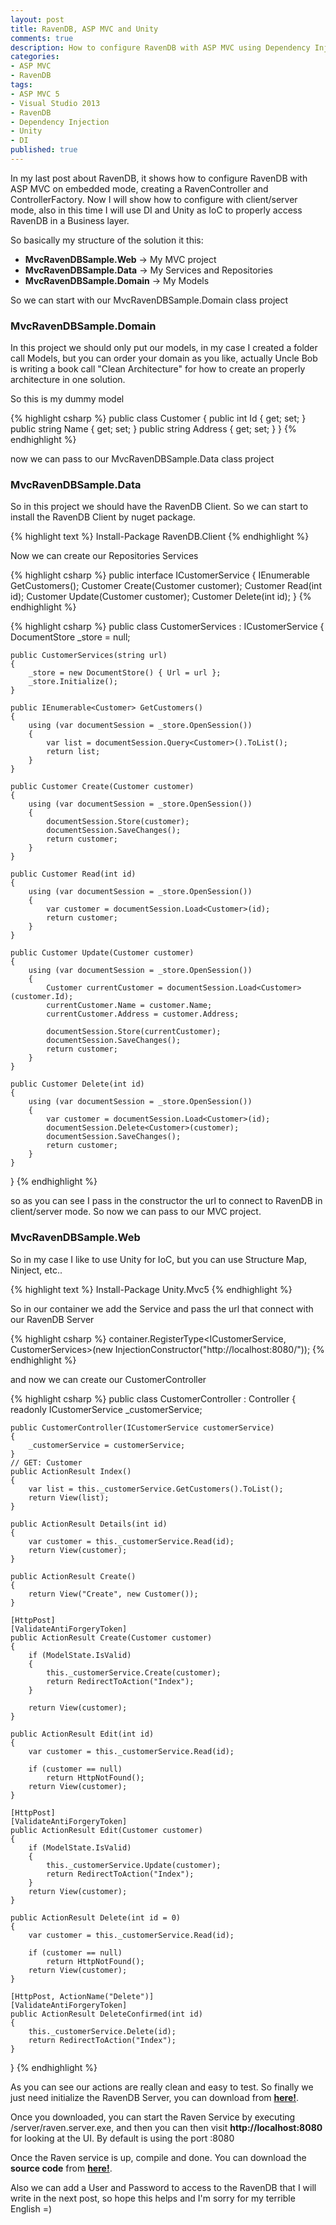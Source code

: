 ```yaml
---
layout: post
title: RavenDB, ASP MVC and Unity
comments: true
description: How to configure RavenDB with ASP MVC using Dependency Injection
categories:
- ASP MVC
- RavenDB
tags:
- ASP MVC 5
- Visual Studio 2013
- RavenDB
- Dependency Injection
- Unity
- DI
published: true
---
```


In my last post about RavenDB, it shows how to configure RavenDB with ASP MVC on embedded mode, creating a RavenController and ControllerFactory.
Now I will show how to configure with client/server mode, also in this time I will use DI and Unity as IoC to properly access RavenDB in a Business layer.

So basically my structure of the solution it this:

* **MvcRavenDBSample.Web** -> My MVC project
* **MvcRavenDBSample.Data** -> My Services and Repositories
* **MvcRavenDBSample.Domain** -> My Models

So we can start with our MvcRavenDBSample.Domain class project

### MvcRavenDBSample.Domain

In this project we should only put our models, in my case I created a folder call Models, 
but you can order your domain as you like, actually Uncle Bob is writing a book call "Clean Architecture" 
for how to create an properly architecture in one solution.

So this is my dummy model

{% highlight csharp %}
public class Customer
{
    public int Id { get; set; }
    public string Name { get; set; }
    public string Address { get; set; }
}
{% endhighlight %}

now we can pass to our MvcRavenDBSample.Data class project

### MvcRavenDBSample.Data

So in this project we should have the RavenDB Client. So we can start to install the RavenDB Client by nuget package. 

{% highlight text %}
Install-Package RavenDB.Client
{% endhighlight %}

Now we can create our Repositories Services

{% highlight csharp %}
 public interface ICustomerService
{
    IEnumerable<Customer> GetCustomers();
    Customer Create(Customer customer);
    Customer Read(int id);
    Customer Update(Customer customer);
    Customer Delete(int id);
}
{% endhighlight %}

{% highlight csharp %}
public class CustomerServices : ICustomerService
{
    DocumentStore _store = null;

    public CustomerServices(string url)
    {
        _store = new DocumentStore() { Url = url };
        _store.Initialize();
    }
	
    public IEnumerable<Customer> GetCustomers()
    {
        using (var documentSession = _store.OpenSession())
        {
            var list = documentSession.Query<Customer>().ToList();
            return list;
        }
    }

    public Customer Create(Customer customer)
    {
        using (var documentSession = _store.OpenSession())
        {
            documentSession.Store(customer);
            documentSession.SaveChanges();
            return customer;
        }
    }

    public Customer Read(int id)
    {
        using (var documentSession = _store.OpenSession())
        {
            var customer = documentSession.Load<Customer>(id);
            return customer;
        }
    }

    public Customer Update(Customer customer)
    {
        using (var documentSession = _store.OpenSession())
        {
            Customer currentCustomer = documentSession.Load<Customer>(customer.Id);
            currentCustomer.Name = customer.Name;
            currentCustomer.Address = customer.Address;

            documentSession.Store(currentCustomer);
            documentSession.SaveChanges();
            return customer;
        }
    }

    public Customer Delete(int id)
    {
        using (var documentSession = _store.OpenSession())
        {
            var customer = documentSession.Load<Customer>(id);
            documentSession.Delete<Customer>(customer);
            documentSession.SaveChanges();
            return customer;
        }
    }
}
{% endhighlight %}

so as you can see I pass in the constructor the url to connect to RavenDB in client/server mode. So now
we can pass to our MVC project.

### MvcRavenDBSample.Web

So in my case I like to use Unity for IoC, but you can use Structure Map, Ninject, etc..

{% highlight text %}
Install-Package Unity.Mvc5
{% endhighlight %}

So in our container we add the Service and pass the url that connect with our RavenDB Server

{% highlight csharp %}
container.RegisterType<ICustomerService, CustomerServices>(new InjectionConstructor("http://localhost:8080/"));
{% endhighlight %}

and now we can create our CustomerController

{% highlight csharp %}
public class CustomerController : Controller
{
    readonly ICustomerService _customerService;

    public CustomerController(ICustomerService customerService)
    {
        _customerService = customerService;
    }
    // GET: Customer
    public ActionResult Index()
    {
        var list = this._customerService.GetCustomers().ToList();
        return View(list);
    }

    public ActionResult Details(int id)
    {
        var customer = this._customerService.Read(id);
        return View(customer);
    }

    public ActionResult Create()
    {
        return View("Create", new Customer());
    }

    [HttpPost]
    [ValidateAntiForgeryToken]
    public ActionResult Create(Customer customer)
    {
        if (ModelState.IsValid)
        {
            this._customerService.Create(customer);
            return RedirectToAction("Index");
        }

        return View(customer);
    }

    public ActionResult Edit(int id)
    {
        var customer = this._customerService.Read(id);

        if (customer == null)
            return HttpNotFound();
        return View(customer);
    }

    [HttpPost]
    [ValidateAntiForgeryToken]
    public ActionResult Edit(Customer customer)
    {
        if (ModelState.IsValid)
        {
            this._customerService.Update(customer);
            return RedirectToAction("Index");
        }
        return View(customer);
    }

    public ActionResult Delete(int id = 0)
    {
        var customer = this._customerService.Read(id);

        if (customer == null)
            return HttpNotFound();
        return View(customer);
    }

    [HttpPost, ActionName("Delete")]
    [ValidateAntiForgeryToken]
    public ActionResult DeleteConfirmed(int id)
    {
        this._customerService.Delete(id);
        return RedirectToAction("Index");
    }
}
{% endhighlight %}

As you can see our actions are really clean and easy to test. So finally we just need initialize the RavenDB Server, you can download from **[here!](http://ravendb.net/download)**.

Once you downloaded, you can start the Raven Service by executing /server/raven.server.exe, and then you can then visit
**http://localhost:8080** for looking at the UI. By default is using the port :8080

Once the Raven service is up, compile and done. You can download the **source code** from **[here!](https://github.com/lvasquez/RavenDBAspMvc)**.

Also we can add a User and Password to access to the RavenDB that I will write in the next post, 
so hope this helps and I'm sorry for my terrible English =)




